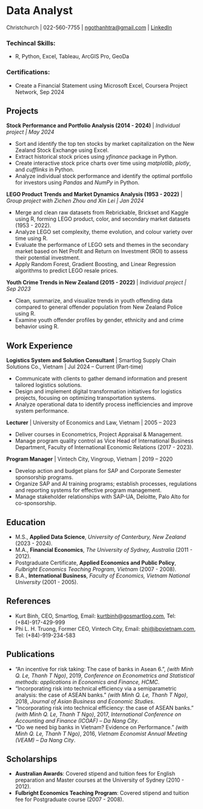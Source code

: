 # Data Analyst

Christchurch | 022-560-7755 | ngothanhtra@gmail.com | [LinkedIn](linkedin.com/in/thanh-tra-ngo)

### Techincal Skills: 
- R, Python, Excel, Tableau, ArcGIS Pro, GeoDa
  
### Certifications: 
- Create a Financial Statement using Microsoft Excel, Coursera Project Network, Sep 2024

## Projects
**Stock Performance and Portfolio Analysis (2014 - 2024)** | _Individual project | May 2024_
- Sort and identify the top ten stocks by market capitalization on the New Zealand Stock Exchange using Excel.
- Extract historical stock prices using *yfinance* package in Python.
- Create interactive stock price charts over time using *matplotlib*, *plotly*, and *cufflinks* in Python.
- Analyze individual stock performance and identify the optimal portfolio for investors using *Pandas* and *NumPy* in Python.

**LEGO Product Trends and Market Dynamics Analysis (1953 - 2022)** | _Group project with Zichen Zhou and Xin Lei | Jan 2024_
- Merge and clean raw datasets from Rebrickable, Brickset and Kaggle using R, forming LEGO product, color, and secondary market datasets (1953 - 2022).
- Analyze LEGO set complexity, theme evolution, and colour variety over time using R. 
- Evaluate the performance of LEGO sets and themes in the secondary market based on Net Profit and Return on Investment (ROI) to assess their potential investment.
- Apply Random Forest, Gradient Boosting, and Linear Regression algorithms to predict LEGO resale prices.

**Youth Crime Trends in New Zealand (2015 - 2022)** | _Individual project | Sep 2023_
- Clean, summarize, and visualize trends in youth offending data compared to general offender population from New Zealand Police using R.
- Examine youth offender profiles by gender, ethnicity and and crime behavior using R.

## Work Experience
**Logistics System and Solution Consultant** | Smartlog Supply Chain Solutions Co., Vietnam | Jul 2024 – Current (Part-time)
- Communicate with clients to gather demand information and present tailored logistics solutions.
- Design and implement digital transformation initiatives for logistics projects, focusing on optimizing transportation systems.
- Analyze operational data to identify process inefficiencies and improve system performance.

**Lecturer** | University of Economics and Law, Vietnam | 2005 – 2023
- Deliver courses in Econometrics, Project Appraisal & Management.
- Manage program quality control as Vice Head of International Business Department, Faculty of International Economic Relations (2017 - 2023).

**Program Manager** | Vintech City, Vingroup, Vietnam | 2019 – 2020
- Develop action and budget plans for SAP and Corporate Semester sponsorship programs.
- Organize SAP and AI training programs; establish processes, regulations and reporting systems for effective program management.
- Manage stakeholder relationships with SAP-UA, Deloitte, Palo Alto for co-sponsorship.

## Education
- M.S., **Applied Data Science**, _University of Canterbury, New Zealand_ (2023 - 2024).
- M.A., **Financial Economics**, _The University of Sydney, Australia_ (2011 - 2012).
- Postgraduate Certificate, **Applied Economics and Public Policy**, _Fulbright Economics Teaching Program, Vietnam_ (2007 - 2008).
- B.A., **International Business**, _Faculty of Economics, Vietnam National University_ (2001 - 2005).

## References
- Kurt Binh, CEO, Smartlog, Email: kurtbinh@gosmartlog.com, Tel: (+84)-917-429-999
- Phi L. H. Truong, Former CEO, Vintech City, Email: phi@ibpvietnam.com, Tel: (+84)-919-234-583

## Publications
- “An incentive for risk taking: The case of banks in Asean 6.”, _(with Minh Q. Le, Thanh T Ngo)_, 2019, _Conference on Econometrics and Statistical methods: applications in Economics and Finance, HCMC_.
- “Incorporating risk into technical efficiency via a semiparametric analysis: the case of ASEAN banks.” _(with Minh Q. Le, Thanh T Ngo)_, 2018, _Journal of Asian Business and Economic Studies_.
- “Incorporating risk into technical efficiency: the case of ASEAN banks.” _(with Minh Q. Le, Thanh T Ngo)_, 2017, _International Conference on Accounting and Finance (ICOAF) – Da Nang City_.
- “Do we need big banks in Vietnam? Evidence on Performance.” _(with Minh Q. Le, Thanh T Ngo)_, 2016, _Vietnam Economist Annual Meeting (VEAM) – Da Nang City_.
  
## Scholarships
- **Australian Awards**: Covered stipend and tuition fees for English preparation and Master courses at the University of Sydney (2010 - 2012).
- **Fulbright Economics Teaching Program**: Covered stipend and tuition fee for Postgraduate course (2007 - 2008).





